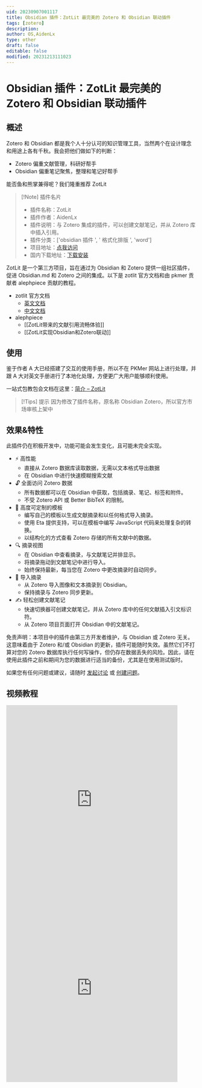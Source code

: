 ```yaml
---
uid: 20230907001117
title: Obsidian 插件：ZotLit 最完美的 Zotero 和 Obsidian 联动插件
tags: [zotero]
description: 
author: OS,AidenLx
type: other
draft: false
editable: false
modified: 20231213111023
---
```


# Obsidian 插件：ZotLit 最完美的 Zotero 和 Obsidian 联动插件

## 概述

Zotero 和 Obsidian 都是我个人十分认可的知识管理工具，当然两个在设计理念和用途上各有千秋。我会把他们做如下的判断：

- Zotero 偏重文献管理，科研好帮手
- Obsidian 偏重笔记聚焦，整理和笔记好帮手

能否鱼和熊掌兼得呢？我们隆重推荐 ZotLit

> [!Note] 插件名片
> - 插件名称：ZotLit
> - 插件作者：AidenLx
> - 插件说明：与 Zotero 集成的插件，可以创建文献笔记，并从 Zotero 库中插入引用。
> - 插件分类：['obsidian 插件 ', ' 格式化排版 ', 'word']
> - 项目地址：[点我访问](https://github.com/PKM-er/obsidian-zotlit)
> - 国内下载地址：[下载安装](https://pkmer.cn/products/plugin/pluginMarket/?zotlit)

ZotLit 是一个第三方项目，旨在通过为 Obsidian 和 Zotero 提供一组社区插件，促进 Obsidian.md 和 Zotero 之间的集成。以下是 zotlit 官方文档和由 pkmer 贡献者 alephpiece 贡献的教程。

- zotlit 官方文档
	- [英文文档](https://obzt.aidenlx.top/)
	- [中文文档](https://obzt.aidenlx.top/zh-CN/)
- alephpiece
	- [[ZotLit带来的文献引用流畅体验]]
	- [[ZotLit实现Obsidian和Zotero联动]]

## 使用

鉴于作者 A 大已经搭建了交互的使用手册，所以不在 PKMer 网站上进行处理，并跟 A 大对英文手册进行了本地化处理，方便更广大用户能够顺利使用。

一站式包教包会文档在这里：[简介 – ZotLit](https://zotlit.aidenlx.top/zh-CN)

> [!Tips] 提示
> 因为修改了插件名称，原名称 Obsidian Zotero，所以官方市场审核上架中

## 效果&特性

此插件仍在积极开发中，功能可能会发生变化，且可能未完全实现。

- ⚡️ 高性能
	- 直接从 Zotero 数据库读取数据，无需以文本格式导出数据
	- 在 Obsidian 中进行快速模糊搜索文献
- 🔓 全面访问 Zotero 数据
	- 所有数据都可以在 Obsidian 中获取，包括摘录、笔记、标签和附件。
	- 不受 Zotero API 或 Better BibTeX 的限制。
- 🔨 高度可定制的模板
	- 编写自己的模板以生成文献摘录和以任何格式导入摘录。
	- 使用 Eta 提供支持，可以在模板中编写 JavaScript 代码来处理复杂的转换。
	- 以结构化的方式查看 Zotero 存储的所有文献中的数据。
- 🔍 摘录视图
	- 在 Obsidian 中查看摘录，与文献笔记并排显示。
	- 将摘录拖动到文献笔记中进行导入。
	- 始终保持最新，每当您在 Zotero 中更改摘录时自动同步。
- 📝 导入摘录
	- 从 Zotero 导入图像和文本摘录到 Obsidian。
	- 保持摘录与 Zotero 同步更新。
- ✍️ 轻松创建文献笔记
	- 快速切换器可创建文献笔记，并从 Zotero 库中的任何文献插入引文标识符。
	- 从 Zotero 项目页面打开 Obsidian 中的文献笔记。

免责声明：本项目中的插件由第三方开发者维护，与 Obsidian 或 Zotero 无关。这意味着由于 Zotero 和/或 Obsidian 的更新，插件可能随时失效。虽然它们不打算对您的 Zotero 数据库执行任何写操作，但仍存在数据丢失的风险。因此，请在使用此插件之前和期间为您的数据进行适当的备份，尤其是在使用测试版时。

如果您有任何问题或建议，请随时 [发起讨论](https://github.com/PKM-er/obsidian-zotlit/discussions/new/choose) 或 [创建问题](https://github.com/PKM-er/obsidian-zotlit/issues/new)。

## 视频教程

<iframe src="https://player.bilibili.com/player.html?aid=964486961&bvid=BV1gH4y1k7gz&cid=1354499856&p=1&autoplay=false" scrolling="no" border="0" frameborder="no" framespacing="0" allowfullscreen="true" width="90%" height="500"> </iframe>

<iframe src="https://player.bilibili.com/player.html?aid=1403444421&bvid=BV18r421G7Fg&cid=1511572800&p=1&autoplay=false" scrolling="no" border="0" frameborder="no" framespacing="0" allowfullscreen="true" width="90%" height="500"> </iframe>